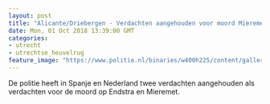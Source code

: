 ```yaml
---
layout: post
title: "Alicante/Driebergen - Verdachten aangehouden voor moord Mieremet en Endstra"
date: Mon, 01 Oct 2018 13:39:00 GMT
categories: 
- utrecht 
- utrechtse_heuvelrug 
feature_image: "https://www.politie.nl/binaries/w400h225/content/gallery/politie/stockfotos/algemeen/cellenblok.jpg"
---
```


De politie heeft in Spanje en Nederland twee verdachten aangehouden als verdachten voor de moord op  Endstra en Mieremet.
